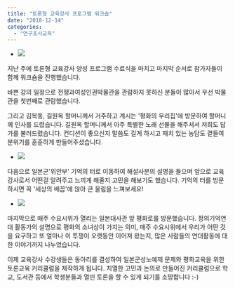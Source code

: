 ```yaml
---
title: "토론형 교육강사 프로그램 워크숍"
date: "2018-12-14"
categories: 
  - "연구조사교육"
---
```


- ![](http://womenandwar.net/kr/wp-content/uploads/2018/12/IMG_0668-1024x768.jpg)
    

지난 주에 토론형 교육강사 양성 프로그램 수료식을 마치고 마지막 순서로 참가자들이 함께 워크숍을 진행했습니다.

바쁜 강의 일정으로 전쟁과여성인권박물관을 관람하지 못하신 분들이 많아서 우선 박물관을 첫번째로 관람했습니다.

그리고 김복동, 길원옥 할머니께서 거주하고 계시는 '평화의 우리집'에 방문하여 할머니께 인사를 드렸습니다. 길원옥 할머니께서 아주 특별한 노래 선물을 해주셔서 저희도 답가를 불러드렸습니다. 컨디션이 좋으신지 말씀도 길게 하시고 재치 있는 농담도 곁들여 분위기를 훈훈하게 만들어주셨습니다.

- ![](http://womenandwar.net/kr/wp-content/uploads/2018/12/photo_2018-12-31_14-58-44-1024x768.jpg)
    

다음으로 일본군'위안부' 기억의 터로 이동하여 해설사분의 설명을 들으며 앞으로 교육강사로서 어떤걸 알려주고 느끼게 해줄지 고민을 해보기도 했습니다. 기억의 터를 방문하시면 꼭 '세상의 배꼽'에 앉아 큰 울림을 느껴보세요!

- ![](http://womenandwar.net/kr/wp-content/uploads/2018/12/IMG_0703-1024x768.jpg)
    

마지막으로 매주 수요시위가 열리는 일본대사관 앞 평화로를 방문했습니다. 정의기억연대 활동가의 설명으로 평화의 소녀상이 가지는 의미, 매주 수요시위에서 우리가 어떤 것을 요구하고 또 얼마나 이 투쟁이 오랫동안 이어져 왔는지, 많은 사람들의 연대활동에 대한 이야기까지 나누었습니다.

이제 교육강사 수강생들은 동아리를 결성하여 일본군성노예제 문제와 평화교육을 위한 토론교육 커리큘럼을 제작하게 됩니다. 치열한 고민과 논의로 만들어진 커리큘럼으로 학교, 도서관 등에서 학생분들과 열띤 토론을 할 수 있게 되기를 소망합니다 :-)
